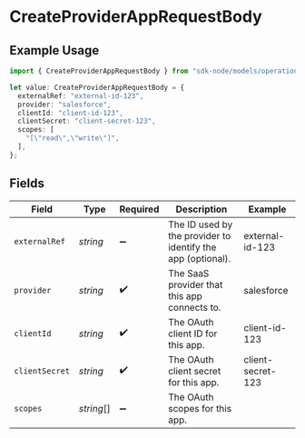 # CreateProviderAppRequestBody

## Example Usage

```typescript
import { CreateProviderAppRequestBody } from "sdk-node/models/operations";

let value: CreateProviderAppRequestBody = {
  externalRef: "external-id-123",
  provider: "salesforce",
  clientId: "client-id-123",
  clientSecret: "client-secret-123",
  scopes: [
    "[\"read\",\"write\"]",
  ],
};
```

## Fields

| Field                                                       | Type                                                        | Required                                                    | Description                                                 | Example                                                     |
| ----------------------------------------------------------- | ----------------------------------------------------------- | ----------------------------------------------------------- | ----------------------------------------------------------- | ----------------------------------------------------------- |
| `externalRef`                                               | *string*                                                    | :heavy_minus_sign:                                          | The ID used by the provider to identify the app (optional). | external-id-123                                             |
| `provider`                                                  | *string*                                                    | :heavy_check_mark:                                          | The SaaS provider that this app connects to.                | salesforce                                                  |
| `clientId`                                                  | *string*                                                    | :heavy_check_mark:                                          | The OAuth client ID for this app.                           | client-id-123                                               |
| `clientSecret`                                              | *string*                                                    | :heavy_check_mark:                                          | The OAuth client secret for this app.                       | client-secret-123                                           |
| `scopes`                                                    | *string*[]                                                  | :heavy_minus_sign:                                          | The OAuth scopes for this app.                              |                                                             |